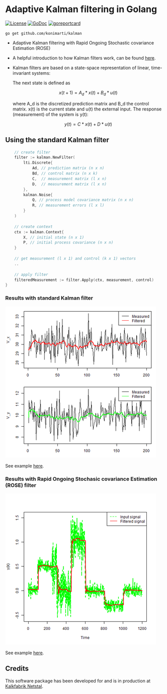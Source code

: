 # Adaptive Kalman filtering in Golang

[![License](http://img.shields.io/badge/license-MIT-red.svg?style=flat)](https://github.com/konimarti/kalman/blob/master/LICENSE)
[![GoDoc](https://godoc.org/github.com/konimarti/observer?status.svg)](https://godoc.org/github.com/konimarti/kalman)
[![goreportcard](https://goreportcard.com/badge/github.com/konimarti/observer)](https://goreportcard.com/report/github.com/konimarti/kalman)

```go get github.com/konimarti/kalman```

* Adaptive Kalman filtering with Rapid Ongoing Stochastic covariance Estimation (ROSE) 

* A helpful introduction to how Kalman filters work, can be found [here](https://www.bzarg.com/p/how-a-kalman-filter-works-in-pictures/).

* Kalman filters are based on a state-space representation of linear, time-invariant systems:

	The next state is defined as
	```math
	 x(t+1) = A_d * x(t) + B_d * u(t) 
	```
	 where A_d is the discretized prediction matrix and B_d the control matrix. 
	 x(t) is the current state and u(t) the external input. The response (measurement) of the system is y(t):	 
	```math
	 y(t)  = C * x(t) + D * u(t) 
	```

## Using the standard Kalman filter
```go
	// create filter
	filter := kalman.NewFilter(
		lti.Discrete{
			Ad, // prediction matrix (n x n)
			Bd, // control matrix (n x k)
			C,  // measurement matrix (l x n)
			D,  // measurement matrix (l x n)
		},
		kalman.Noise{
			Q, // process model covariance matrix (n x n)
			R, // measurement errors (l x l)
		}
	)

	// create context
	ctx := kalman.Context{
		X, // initial state (n x 1)
		P, // initial process covariance (n x n)
	}

	// get measurement (l x 1) and control (k x 1) vectors
	..

	// apply filter
	filteredMeasurement := filter.Apply(ctx, measurement, control)
}
```

### Results with standard Kalman filter

![Results of Kalman filtering on car example.](example/car/car.png)

See example [here](example/car/car.go).

### Results with Rapid Ongoing Stochasic covariance Estimation (ROSE) filter

![Results of ROSE filtering.](example/rose/rose.png)

See example [here](example/rose/rose.go).

## Credits

This software package has been developed for and is in production at [Kalkfabrik Netstal](http://www.kfn.ch/en).
